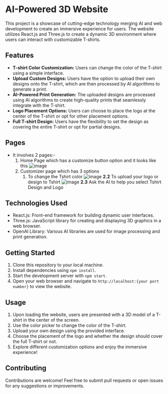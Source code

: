 # AI-Powered 3D Website

This project is a showcase of cutting-edge technology merging AI and web development to create an immersive experience for users. The website utilizes React.js and Three.js to create a dynamic 3D environment where users can interact with customizable T-shirts.

## Features

- **T-shirt Color Customization:** Users can change the color of the T-shirt using a simple interface.
- **Upload Custom Designs:** Users have the option to upload their own designs onto the T-shirt, which are then processed by AI algorithms to generate a print.
- **AI-Powered Print Generation:** The uploaded designs are processed using AI algorithms to create high-quality prints that seamlessly integrate with the T-shirt.
- **Logo Placement Options:** Users can choose to place the logo at the center of the T-shirt or opt for other placement options.
- **Full T-shirt Design:** Users have the flexibility to set the design as covering the entire T-shirt or opt for partial designs.

## Pages

- It involves 2 pages:-
  1. Home Page which has a customize button option and it looks like this
     ![image](https://github.com/kailashmaurya27/Three.js_Project/assets/91011670/ca48da0f-5546-4e23-8ce6-ac2d0ddb94e5)
  2. Customizer page which has 3 options
     1. To change the Tshirt color
     ![image](https://github.com/kailashmaurya27/Three.js_Project/assets/91011670/17f9c9bb-a4c2-4b32-8cf5-2a37ebac9827)
     **2.2** To upload your logo or design to Tshirt
     ![image](https://github.com/kailashmaurya27/Three.js_Project/assets/91011670/533106f8-dfde-4569-9cc2-60e052190353)
     **2.3** Ask the AI to help you select Tshirt Design and Logo
     
## Technologies Used

- React.js: Front-end framework for building dynamic user interfaces.
- Three.js: JavaScript library for creating and displaying 3D graphics in a web browser.
- OpenAI Library: Various AI libraries are used for image processing and print generation.

## Getting Started

1. Clone this repository to your local machine.
2. Install dependencies using `npm install`.
3. Start the development server with `npm start`.
4. Open your web browser and navigate to `http://localhost:{your port number}` to view the website.

## Usage

1. Upon loading the website, users are presented with a 3D model of a T-shirt in the center of the screen.
2. Use the color picker to change the color of the T-shirt.
3. Upload your own design using the provided interface.
4. Choose the placement of the logo and whether the design should cover the full T-shirt or not.
5. Explore different customization options and enjoy the immersive experience!

## Contributing

Contributions are welcome! Feel free to submit pull requests or open issues for any suggestions or improvements.
